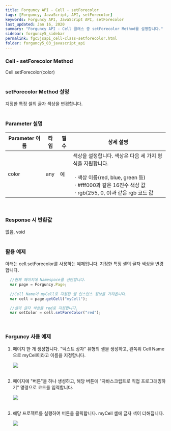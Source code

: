 ```yaml
---
title: Forguncy API - Cell - setForecolor
tags: [Forguncy, JavaScript, API, setForecolor]
keywords: Forguncy API, JavaScript API, setForecolor
last_updated: Jan 16, 2020
summary: "Forguncy API - Cell 클래스 중 setForecolor Method를 설명합니다."
sidebar: forguncy5_sidebar
permalink: fgc5jsapi_cell-class-setforecolor.html
folder: forguncy5_03_javascript_api
---
```


### Cell - setForecolor Method
Cell.setForecolor(color)
<br /><br />

### setForecolor Method 설명
지정한 특정 셀의 글자 색상을 변경합니다.
<br /><br />

### Parameter 설명

| Parameter 이름 | 타입 | 필수 | 상세 설명 |
| --- | --- | --- | --- |
| color | any | 예 | 색상을 설정합니다. 색상은 다음 세 가지 형식을 지원합니다. <br /><br />ㆍ색상 이름(red, blue, green 등)<br />ㆍ#fff000과 같은 16진수 색상 값<br />ㆍrgb(255, 0, 0)과 같은 rgb 코드 값 |

<br />

### Response 시 반환값
없음, void
<br /><br />

### 활용 예제
아래는 cell.setForecolor를 사용하는 예제입니다. 지정한 특정 셀의 글자 색상을 변경합니다.
<br />

~~~javascript
  //현재 페이지에 Namespace를 선언합니다.
  var page = Forguncy.Page;
  
  //Cell Name이 myCell로 지정된 셀 인스턴스 정보를 가져옵니다.
  var cell = page.getCell("myCell");

  //셀의 글자 색상을 red로 지정합니다.
  var setColor = cell.setForeColor("red");
~~~

<br />

### Forguncy 사용 예제

1. 페이지 한 개 생성합니다. "텍스트 상자" 유형의 셀을 생성하고, 왼쪽위 Cell Name으로 myCell이라고 이름을 지정합니다.

    ![]({{site.url}}/images/forguncy5/ex-ss_cell-setforecolor01.png)
    <br /><br />

2. 페이지에 "버튼"을 하나 생성하고, 해당 버튼에 "자바스크립트로 직접 프로그래밍하기" 명령으로 코드를 입력합니다.

    ![]({{site.url}}/images/forguncy5/ex-ss_cell-setforecolor02.png)
    <br /><br />

3. 해당 프로젝트를 실행하여 버튼을 클릭합니다. myCell 셀에 글자 색이 더해집니다.

    ![]({{site.url}}/images/forguncy5/ex-ss_cell-setforecolor03.gif)

<br /><br />
